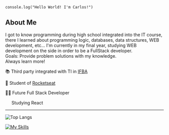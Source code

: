 <code>console.log("Hello World! I'm Carlos!")</code>
## About Me
<p> 
I got to know programming during high school integrated into the IT course, there I learned about programming logic, databases, data structures, WEB development, etc... I'm currently in my final year, studying WEB development on the side in order to be a FullStack developer.
<br>
Goals: Provide problem solutions with my knowledge.
  <br>
Always learn more!
</p>
<p>📚 Third party integrated with TI in <a href="https://portal.ifba.edu.br/euclides-da-cunha" target="blank_">IFBA</a> </p>
<p>👾 Student of <a href="https://www.rocketseat.com.br" target="blank_">Rocketseat</a></p>
<p>👨‍💻 Future Full Stack Developer</p>
<p><img width="16" height="15" margin-left="10px" src='https://upload.wikimedia.org/wikipedia/commons/thumb/a/a7/React-icon.svg/2300px-React-icon.svg.png'> Studying React</p>
<hr>




![Top Langs](https://github-readme-stats.vercel.app/api/top-langs/?username=dksix&layout=compact&theme=dark)

[![My Skills](https://skillicons.dev/icons?i=js,html,css,mysql)](https://skillicons.dev)
